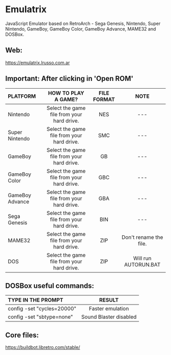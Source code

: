 # Emulatrix

JavaScript Emulator based on RetroArch - Sega Genesis, Nintendo, Super Nintendo, GameBoy, GameBoy Color, GameBoy Advance, MAME32 and DOSBox.

## Web:

https://emulatrix.lrusso.com.ar

## Important: After clicking in 'Open ROM'

| PLATFORM  | HOW TO PLAY A GAME?  | FILE FORMAT | NOTE |
| :------------ |:---------------:| :-----:| :-----:|
| Nintendo | Select the game file from your hard drive. | NES | --- |
| Super Nintendo | Select the game file from your hard drive. | SMC | --- |
| GameBoy | Select the game file from your hard drive. | GB | --- |
| GameBoy Color | Select the game file from your hard drive. | GBC | --- |
| GameBoy Advance | Select the game file from your hard drive. | GBA | --- |
| Sega Genesis | Select the game file from your hard drive. | BIN | --- |
| MAME32 | Select the game file from your hard drive. | ZIP | Don't rename the file. |
| DOS | Select the game file from your hard drive. | ZIP | Will run AUTORUN.BAT |

## DOSBox useful commands:

| TYPE IN THE PROMPT  | RESULT  |
| :------------ |:---------------:|
| config -set "cycles=20000" | Faster emulation |
| config -set "sbtype=none" | Sound Blaster disabled |

## Core files:

https://buildbot.libretro.com/stable/
